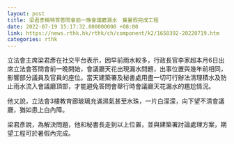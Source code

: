 ```yaml
---
layout: post
title: 梁君彥稱特首答問會前一晚會議廳漏水　冀暑假完成工程
date: 2022-07-19 15:17:32.000000000 +08:00
link: https://news.rthk.hk/rthk/ch/component/k2/1658392-20220719.htm
categories: rthk
---
```


立法會主席梁君彥在社交平台表示，因早前雨水較多，行政長官李家超本月6日出席立法會答問會前一晚開始，會議廳天花出現漏水問題，出事位置與幾年前相同，影響部分議員及官員的座位。當天建築署及秘書處用盡一切可行辦法清理積水及防止雨水流入會議廳頂部，才能避免答問會舉行時會議廳天花漏水的尷尬情況。

他又說，立法會3樓教育廊玻璃充滿濕氣甚至水珠，一片白濛濛，向下望不清會議廳，猶如患上白內障。

梁君彥說，為解決問題，他和秘書長走到以上位置，並與建築署討論處理方案，期望工程可於暑假內完成。
